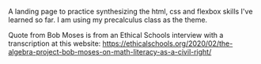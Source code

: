 A landing page to practice synthesizing the html, css and flexbox skills I've learned so far. I am using my precalculus class as the theme. 

Quote from Bob Moses is from an Ethical Schools interview with a transcription at this website: https://ethicalschools.org/2020/02/the-algebra-project-bob-moses-on-math-literacy-as-a-civil-right/
